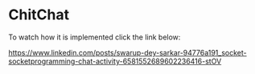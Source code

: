 # ChitChat
To watch how it is implemented click the link below:
 
https://www.linkedin.com/posts/swarup-dey-sarkar-94776a191_socket-socketprogramming-chat-activity-6581552689602236416-stOV
